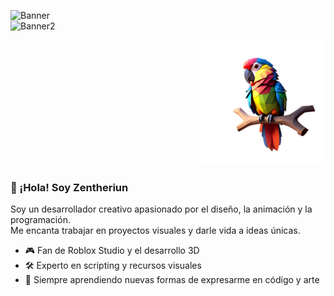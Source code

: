 ![Banner](https://raw.githubusercontent.com/Zentheriun/Zentheriun/main/Resources/.GIFs/Animation%2001.gif)  
![Banner2](https://raw.githubusercontent.com/Zentheriun/Zentheriun/main/Resources/.GIFs/Animation%2002.gif)

<div align="right">
  <img src="https://github.com/Zentheriun/Zentheriun/blob/main/Resources/.IMGs/Parrot.png?raw=true" alt="Parrot" width="200"/>
</div>

<div align="left">

### 👋 ¡Hola! Soy Zentheriun

Soy un desarrollador creativo apasionado por el diseño, la animación y la programación.  
Me encanta trabajar en proyectos visuales y darle vida a ideas únicas.

- 🎮 Fan de Roblox Studio y el desarrollo 3D  
- 🛠️ Experto en scripting y recursos visuales  
- 🌱 Siempre aprendiendo nuevas formas de expresarme en código y arte

</div>
